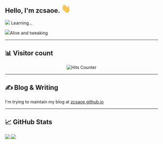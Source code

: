 <h2> Hello, I'm zcsaoe. <img src="https://raw.githubusercontent.com/zcsaoe/zcsaoe/master/wave.gif" width="30px"></h2>



<img src="https://media.giphy.com/media/WUlplcMpOCEmTGBtBW/giphy.gif" width="50"> Learning...

<img src="https://media.giphy.com/media/VgCDAzcKvsR6OM0uWg/giphy.gif" width="50">Alive and tweaking

---
## 📊 Visitor count
<p align="center">
  <img
    src="https://hits.sh/github.com/zcsaoe/yourrepo.svg"
    alt="Hits Counter"
    style="width: 100px; height: 40px;"
  />
</p>


---
## &#x270d; Blog & Writing
I'm trying to maintain my blog at [zcsaoe.github.io](https://zcsaoe.github.io/)

---
## &#x1f4c8; GitHub Stats
<a href="https://github.com/zcsaoe/">
  <img align="center" src="https://github-readme-stats.anuraghazra1.vercel.app/api/top-langs/?username=zcsaoe&line_height=27&layout=compact&theme=chartreuse-dark" />
</a>
<a href="https://github.com/zcsaoe/">
  <img align="center" src="https://github-readme-stats.anuraghazra1.vercel.app/api?username=zcsaoe&show_icons=true&line_height=20&include_all_commits=true&theme=chartreuse-dark" />
</a>